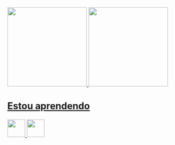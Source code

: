 <div>
<a href="https://github.com/seu-usuário-aqui">
<img loading="lazy" height="180em" src="https://github-readme-stats.vercel.app/api/top-langs/?username=Polaroid339&layout=compact&langs_count=7&theme=dracula"/>
<img loading="lazy" height="180em" src="https://github-readme-stats.vercel.app/api?username=Polaroid339&show_icons=true&theme=dracula&include_all_commits=true&count_private=true"/>
</div>

## Estou aprendendo

<img loading="lazy" src="[[https://cdn.jsdelivr.net/gh/devicons/devicon/icons/java/java-original.svg](https://banner2.cleanpng.com/20190623/yp/kisspng-python-computer-icons-programming-language-executa-1713885634631.webp)](https://static-00.iconduck.com/assets.00/python-icon-2048x2037-lpg0vgkm.png)" width="40" height="40"/> <img loading="lazy" src="https://cdn.jsdelivr.net/gh/devicons/devicon/icons/linux/linux-original.svg" width="40" height="40"/>
